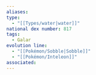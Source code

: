 ```yaml
---
aliases: 
type:
  - "[[Types/water|water]]"
national dex number: 817
tags:
  - Galar
evolution line:
  - "[[Pokémon/Sobble|Sobble]]"
  - "[[Pokémon/Inteleon]]"
associated: 
---
```

